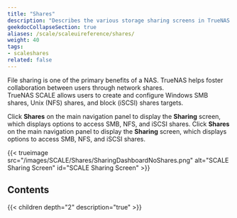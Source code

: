```yaml
---
title: "Shares"
description: "Describes the various storage sharing screens in TrueNAS SCALE."
geekdocCollapseSection: true
aliases: /scale/scaleuireference/shares/
weight: 40
tags:
- scaleshares
related: false
---
```


File sharing is one of the primary benefits of a NAS. TrueNAS helps foster collaboration between users through network shares.  
TrueNAS SCALE allows users to create and configure Windows SMB shares, Unix (NFS) shares, and block (iSCSI) shares targets.

Click **Shares** on the main navigation panel to display the **Sharing** screen, which displays options to access SMB, NFS, and iSCSI shares.
Click **Shares** on the main navigation panel to display the **Sharing** screen, which displays options to access SMB, NFS, and iSCSI shares.

{{< trueimage src="/images/SCALE/Shares/SharingDashboardNoShares.png" alt="SCALE Sharing Screen" id="SCALE Sharing Screen" >}}

## Contents

{{< children depth="2" description="true" >}}
